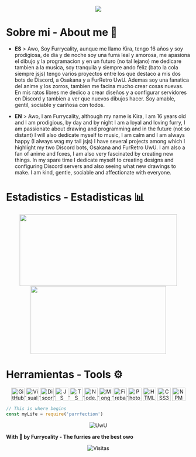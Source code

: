 <p align="center">
    <img src="https://github.com/KitsuneCode/KitsuneCode/blob/main/img/FurrycalityBanner.png?raw=true">
</p>

# Sobre mi - About me 🦊
- **ES** > Awo, Soy Furrycality, aunque me llamo Kira, tengo 16 años y soy prodigiosa, de dia y de noche soy una furra leal y amorosa, me apasiona el dibujo y la programacion y en un futuro (no tal lejano) me dedicare tambien a la musica, soy tranquila y siempre ando feliz (bato la cola siempre jsjs) tengo varios proyectos entre los que destaco a mis dos bots de Discord, a Osakana y a FurRetro UwU. Ademas soy una  fanatica del  anime y los zorros, tambien me facina mucho crear cosas nuevas.
En mis ratos libres me dedico a crear diseños y a configurar servidores en Discord y tambien a ver que nuevos dibujos hacer. Soy amable, gentil, sociable y cariñosa con todos.

- **EN** > Awo, I am Furrycality, although my name is Kira, I am 16 years old and I am prodigious, by day and by night I am a loyal and loving furry, I am passionate about drawing and programming and in the future (not so distant) I will also dedicate myself to music, I am calm and I am always happy (I always wag my tail jsjs) I have several projects among which I highlight my two Discord bots, Osakana and FurRetro UwU. I am also a fan of anime and foxes, I am also very fascinated by creating new things.
In my spare time I dedicate myself to creating designs and configuring Discord servers and also seeing what new drawings to make. I am kind, gentle, sociable and affectionate with everyone.
<!--
- 📣 Mis proyectos: 
   > [KitsuneCode] Ando trabajando en mi paquete UwU <!-- (https://www.npmjs.com/package/kitsunecode) <br />
   > [Osakana](https://github.com/KitsuneCode/Osakana) - **Mi bot de Discord** <br />
   > [Pagecord-Buttons.js](https://github.com/KitsuneCode/pagecord-buttons.js) - **Disponible cuando salga Discord.js v13!!** <br />
   > [Wikicord] - **Un paquete de busqueda en Wikipedia** # En desarrollo <br />
   > [Hispanime] - **Obten anime 100% en Español** # En desarrollo <br />
   > [Histoday] - **Obten eventos de la historia que ocurrieron hoy u otro dia** # En desarrollo <br />
   > [keepAlive] - **Manten a tu bot activo 24/7** # En desarrollo

- ⚡ Dato extra: Creo bots por encargo para tu servidor y tambien configuro, contactame UwU
    > Discord: KitsuneCode#5555 <br />
    > Solo te pido que me dejes añadir mi bot, y es gratis jsjs
-->

# Estadistics - Estadisticas 📊
<p align="center">
    <a style="text-decoration: none;" href="https://furrycaliity.glitch.me">
        <img width=430 height=195 align="center" src="https://github-readme-stats.vercel.app/api?username=Furrycality&theme=kacho_ga&show_icons=true&bg_color=0D1117&hide_border=true&locale=es&custom_title=Mis%20estadisticas%20UwU" />
    </a>
    <a href="https://furycaliity.glitch.me">
        <img width=370 height=185 align="center" src="https://github-readme-stats.vercel.app/api/top-langs/?username=Furrycality&theme=kacho_ga&layout=compact&bg_color=0D1117&hide_border=true&custom_title=Mis%20lenguajes%20UwU" />
    </a>
</p>

# Herramientas - Tools ⚙
<p align="center">
    <a href="https://github.com">
    <img align="center" alt="GitHub" width="36px" src="https://image.flaticon.com/icons/png/512/25/25231.png" />
        <a/>
    <a href="https://code.visualstudio.com">
    <img align="center" alt="Visual Studio Code" width="36px" src="https://i.imgur.com/LwSdAlE.png" />
        <a/>
    <a href="https://discord.js.org">
    <img align="center" alt="Discord.js" width="36px" src="https://i.imgur.com/SI1DZf3.png" />
        <a/>
    <a href="https://www.javascript.com">    
    <img align="center" alt="JS" width="36px" src="https://i.imgur.com/3u1wzwE.png" />
        <a/>
    <a href="https://www.typescriptlang.org">
    <img align="center" alt="TS" width="36px" src="https://i.imgur.com/vSgFULR.png" />
        <a/>
    <a href="https://nodejs.org">    
    <img align="center" alt="Node.js" width="36px" src="https://cdn.iconscout.com/icon/free/png-512/node-js-1-1174935.png" /> 
        <a/>
    <a href="https://www.mongodb.com">    
    <img align="center" alt="MongoDB" width="36px" src="https://lesliezarate.github.io/Portafolio/static/iconos/mongo.png" />
        <a/>
    <a href="https://firebase.google.com">    
    <img align="center" alt="Firebase" width="36px" src="https://i.imgur.com/1RVXvxS.png" /> 
        <a/>
    <img align="center" alt="Photoshop" width="36px" src="https://upload.wikimedia.org/wikipedia/commons/thumb/a/af/Adobe_Photoshop_CC_icon.svg/2101px-Adobe_Photoshop_CC_icon.svg.png" />
    <img align="center" alt="HTML5" width="36px" src="https://image.flaticon.com/icons/png/512/1216/1216733.png" />
    <img align="center" alt="CSS3" width="36px" src="https://raw.githubusercontent.com/KitsuneCode/KitsuneCode/main/img/pngwing.com.png" />
          <a href="https://www.npmjs.com">    
    <img align="center" alt="NPM" width="36px" src="https://seekicon.com/free-icon-download/npm_5.svg" /> <br />
        <a/>
</p>
        
```js
// This is where begins
const myLife = require('purrfection')
```
        
<p align='center'>
  <img src="https://emoji.gg/assets/emoji/6375_dancing_neko.gif" alt="UwU"/>
</p>

**With 🧡 by Furrycality - The furries are the best owo**

<p align='center'>
  <img src="https://visitor-badge.glitch.me/badge?page_id=Furrycality" alt="Visitas"/>
</p>
        
<!--
**KitsuneCode/KitsuneCode** is a ✨ _special_ ✨ repository because its `README.md` (this file) appears on your GitHub profile.

Here are some ideas to get you started:

- 🔭 I’m currently working on ...
- 🌱 I’m currently learning ...
- 👯 I’m looking to collaborate on ...
- 🤔 I’m looking for help with ...
- 💬 Ask me about ...
- 📫 How to reach me: ...
- 😄 Pronouns: ...
- ⚡ Fun fact: ...
-->
